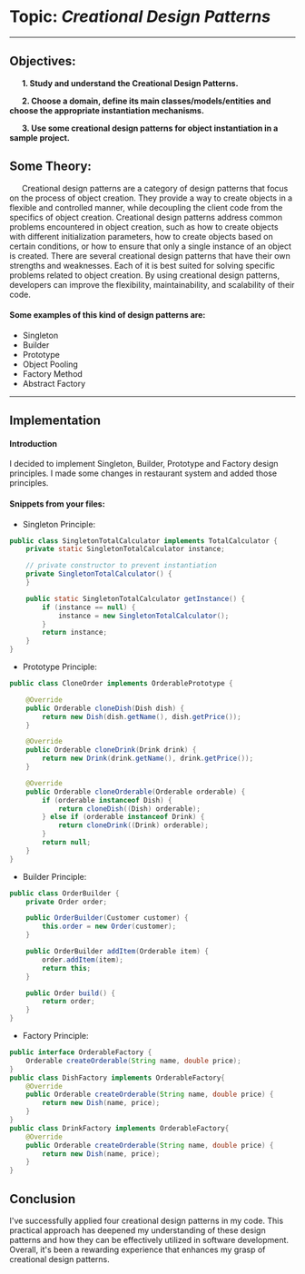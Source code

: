 # Topic: *Creational Design Patterns*

---

## Objectives:
&ensp; &ensp; __1. Study and understand the Creational Design Patterns.__

&ensp; &ensp; __2. Choose a domain, define its main classes/models/entities and choose the appropriate instantiation mechanisms.__

&ensp; &ensp; __3. Use some creational design patterns for object instantiation in a sample project.__

## Some Theory:
&ensp; &ensp; Creational design patterns are a category of design patterns that focus on the process of object creation.
They provide a way to create objects in a flexible and controlled manner, while decoupling the client code from the
specifics of object creation. Creational design patterns address common problems encountered in object creation, such as
how to create objects with different initialization parameters, how to create objects based on certain conditions, or how
to ensure that only a single instance of an object is created. There are several creational design patterns that have their
own strengths and weaknesses. Each of it is best suited for solving specific problems related to object creation. By using
creational design patterns, developers can improve the flexibility, maintainability, and scalability of their code.

#### Some examples of this kind of design patterns are:

* Singleton
* Builder
* Prototype
* Object Pooling
* Factory Method
* Abstract Factory

---

## Implementation

#### Introduction

I decided to implement Singleton, Builder, Prototype and Factory design principles.
I made some changes in restaurant system and added those principles.

#### Snippets from your files:

* Singleton Principle:

```java
public class SingletonTotalCalculator implements TotalCalculator {
    private static SingletonTotalCalculator instance;

    // private constructor to prevent instantiation
    private SingletonTotalCalculator() {
    }

    public static SingletonTotalCalculator getInstance() {
        if (instance == null) {
            instance = new SingletonTotalCalculator();
        }
        return instance;
    }
}
```
* Prototype Principle:

```java
public class CloneOrder implements OrderablePrototype {

    @Override
    public Orderable cloneDish(Dish dish) {
        return new Dish(dish.getName(), dish.getPrice());
    }

    @Override
    public Orderable cloneDrink(Drink drink) {
        return new Drink(drink.getName(), drink.getPrice());
    }

    @Override
    public Orderable cloneOrderable(Orderable orderable) {
        if (orderable instanceof Dish) {
            return cloneDish((Dish) orderable);
        } else if (orderable instanceof Drink) {
            return cloneDrink((Drink) orderable);
        }
        return null;
    }
}

```
* Builder Principle:

```java
public class OrderBuilder {
    private Order order;

    public OrderBuilder(Customer customer) {
        this.order = new Order(customer);
    }

    public OrderBuilder addItem(Orderable item) {
        order.addItem(item);
        return this;
    }

    public Order build() {
        return order;
    }
}

```
* Factory Principle:

```java
public interface OrderableFactory {
    Orderable createOrderable(String name, double price);
}
public class DishFactory implements OrderableFactory{
    @Override
    public Orderable createOrderable(String name, double price) {
        return new Dish(name, price);
    }
}
public class DrinkFactory implements OrderableFactory{
    @Override
    public Orderable createOrderable(String name, double price) {
        return new Dish(name, price);
    }
}
```

## Conclusion

I've successfully applied four creational design patterns in my code. This practical approach has deepened my understanding
of these design patterns and how they can be effectively utilized in software development. Overall, it's been a rewarding
experience that enhances my grasp of creational design patterns.